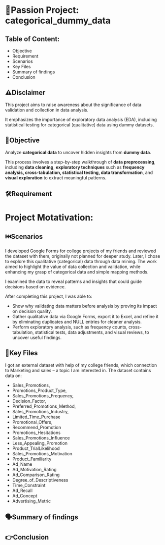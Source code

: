 # 📌Passion Project: categorical_dummy_data

## Table of Content:
   * Objective
   * Requirement
   * Scenarios
   * Key Files
   * Summary of findings
   *  Conclusion

## ⚠️Disclaimer
This project aims to raise awareness about the significance of data validation and collection in data analysis. 

It emphasizes the importance of exploratory data analysis (EDA), including statistical testing for categorical (qualitative) data using dummy datasets.


## **🎯Objective**
Analyze **categorical data** to uncover hidden insights from **dummy data**. 

This process involves a step-by-step walkthrough of **data preprocessing**, including **data cleaning**, **exploratory techniques** such as **frequency analysis, cross-tabulation, statistical testing, data transformation**, and **visual exploration** to extract meaningful patterns.

## **🛠️Requirement**




# Project Motativation:

## **⏮️Scenarios**
I developed Google Forms for college projects of my friends and reviewed the dataset with them, originally not planned for deeper study. 
Later, I chose to explore this qualitative (categorical) data through data mining. The work aimed to highlight the value of data collection and validation, while enhancing my grasp of categorical data and simple mapping methods.

I examined the data to reveal patterns and insights that could guide decisions based on evidence.

After completing this project, I was able to:
* Show why validating data matters before analysis by proving its impact on decision quality.
* Gather qualitative data via Google Forms, export it to Excel, and refine it by eliminating duplicates and NULL entries for cleaner analysis.
* Perform exploratory analysis, such as frequency counts, cross-tabulation, statistical tests, data adjustments, and visual reviews, to uncover useful findings.

## **📁Key Files**

I got an external dataset with help of my college friends, which connection to Marketing and sales – a topic I am interested in. The dataset contains data on:

* Sales_Promotions,
* Promotions_Product_Type,
* Sales_Promotions_Frequency,
* Decision_Factor,
* Preferred_Promotions_Method,
* Sales_Promotions_Industry,
* Limited_Time_Purchase
* Promotional_Offers,
* Recommend_Promotion
* Promotions_Hesitations
* Sales_Promotions_Influence
* Less_Appealing_Promotion
* Product_TrialLikelihood
* Sales_Promotions_Motivation
* Product_Familiarity
* Ad_Name
* Ad_Motivation_Rating
* Ad_Comparison_Rating
* Degree_of_Descriptiveness
* Time_Constraint
* Ad_Recall
* Ad_Concept
* Advertising_Metric


## **🗣️Summary of findings**

## **👉Conclusion**








